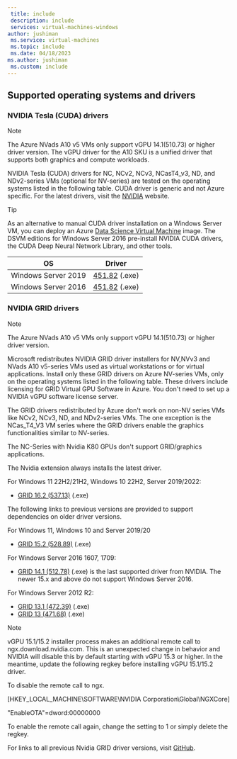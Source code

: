 ```yaml
---
 title: include
 description: include
 services: virtual-machines-windows
author: jushiman
 ms.service: virtual-machines
 ms.topic: include
 ms.date: 04/18/2023
ms.author: jushiman
 ms.custom: include
---
```


## Supported operating systems and drivers

### NVIDIA Tesla (CUDA) drivers

> [!Note]
> The Azure NVads A10 v5 VMs only support vGPU 14.1(510.73) or higher driver version. The vGPU driver for the A10 SKU is a unified driver that supports both graphics and compute workloads.
>

NVIDIA Tesla (CUDA) drivers for NC, NCv2, NCv3, NCasT4_v3, ND, and NDv2-series VMs (optional for NV-series) are tested on the operating systems listed in the following table. CUDA driver is generic and not Azure specific. For the latest drivers, visit the [NVIDIA](https://www.nvidia.com/) website.

> [!TIP]
> As an alternative to manual CUDA driver installation on a Windows Server VM, you can deploy an Azure [Data Science Virtual Machine](../articles/machine-learning/data-science-virtual-machine/overview.md) image. The DSVM editions for Windows Server 2016 pre-install NVIDIA CUDA drivers, the CUDA Deep Neural Network Library, and other tools.


| OS | Driver |
| -------- |------------- |
| Windows Server 2019 | [451.82](https://us.download.nvidia.com/tesla/451.82/451.82-tesla-desktop-winserver-2019-2016-international.exe) (.exe) |
| Windows Server 2016 | [451.82](https://us.download.nvidia.com/tesla/451.82/451.82-tesla-desktop-winserver-2019-2016-international.exe) (.exe) |

### NVIDIA GRID drivers
> [!Note]
> The Azure NVads A10 v5 VMs only support vGPU 14.1(510.73) or higher driver version.
>

Microsoft redistributes NVIDIA GRID driver installers for NV,NVv3 and NVads A10 v5-series VMs used as virtual workstations or for virtual applications. Install only these GRID drivers on Azure NV-series VMs, only on the operating systems listed in the following table. These drivers include licensing for GRID Virtual GPU Software in Azure. You don't need to set up a NVIDIA vGPU software license server.

The GRID drivers redistributed by Azure don't work on non-NV series VMs like NCv2, NCv3, ND, and NDv2-series VMs. The one exception is the NCas_T4_V3 VM series where the GRID drivers enable the graphics functionalities similar to NV-series.

The NC-Series with Nvidia K80 GPUs don't support GRID/graphics applications.  

The Nvidia extension always installs the latest driver. 

For Windows 11 22H2/21H2, Windows 10 22H2, Server 2019/2022:

- [GRID 16.2 (537.13)](https://go.microsoft.com/fwlink/?linkid=874181) (.exe)

The following links to previous versions are provided to support dependencies on older driver versions.

For Windows 11, Windows 10  and Server 2019/20
- [GRID 15.2 (528.89)](https://download.microsoft.com/download/2/5/a/25ad21ca-ed89-41b4-935f-73023ef6c5af/528.89_grid_win10_win11_server2019_server2022_dch_64bit_international_Azure_swl.exe) (.exe) 

For Windows Server 2016 1607, 1709:
- [GRID 14.1 (512.78)](https://download.microsoft.com/download/7/3/6/7361d1b9-08c8-4571-87aa-18cf671e71a0/512.78_grid_win10_win11_server2016_server2019_server2022_64bit_azure_swl.exe) (.exe)  is the last supported driver from NVIDIA. The newer 15.x and above do not support Windows Server 2016. 

For Windows Server 2012 R2: 
- [GRID 13.1 (472.39)](https://download.microsoft.com/download/7/3/5/735a46dd-7d61-4852-8e34-28bce7f68727/472.39_grid_win8_win7_64bit_Azure-SWL.exe) (.exe)
- [GRID 13 (471.68)](https://download.microsoft.com/download/9/b/4/9b4d4f8d-7962-4a67-839b-37cc95756759/471.68_grid_winserver2012R2_64bit_azure_swl.exe) (.exe)

> [!Note]
> vGPU 15.1/15.2 installer process makes an additional remote call to ngx.download.nvidia.com. This is an unexpected change in behavior and NVIDIA will disable this by default starting with vGPU 15.3 or higher. In the meantime, update the following regkey before installing vGPU 15.1/15.2 driver.
> >
> To disable the remote call to ngx. 
>
>
>[HKEY_LOCAL_MACHINE\SOFTWARE\NVIDIA Corporation\Global\NGXCore]
>
>"EnableOTA"=dword:00000000
>
>To enable the remote call again, change the setting to 1 or simply delete the regkey.




For links to all previous Nvidia GRID driver versions, visit [GitHub](https://github.com/Azure/azhpc-extensions/blob/master/NvidiaGPU/resources.json).
